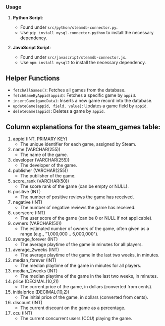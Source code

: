 ### Usage

1. **Python Script**:

   - Found under `src/python/steamdb-connector.py`.
   - Use `pip install mysql-connector-python` to install the necessary dependency.

2. **JavaScript Script**:
   - Found under `src/javascript/steamdb-connector.js`.
   - Use `npm install mysql2` to install the necessary dependency.

## Helper Functions

- `fetchAllGames()`: Fetches all games from the database.
- `fetchGameByAppid(appid)`: Fetches a specific game by `appid`.
- `insertGame(gameData)`: Inserts a new game record into the database.
- `updateGame(appid, field, value)`: Updates a game field by `appid`.
- `deleteGame(appid)`: Deletes a game by `appid`.

## Column explanations for the steam_games table:

1. appid (INT, PRIMARY KEY)
   - The unique identifier for each game, assigned by Steam.
2. name (VARCHAR(255))
   - The name of the game.
3. developer (VARCHAR(255))
   - The developer of the game.
4. publisher (VARCHAR(255))
   - The publisher of the game.
5. score_rank (VARCHAR(50))
   - The score rank of the game (can be empty or NULL).
6. positive (INT)
   - The number of positive reviews the game has received.
7. negative (INT)
   - The number of negative reviews the game has received.
8. userscore (INT)
   - The user score of the game (can be 0 or NULL if not applicable).
9. owners (VARCHAR(50))
   - The estimated number of owners of the game, often given as a range (e.g., "1,000,000 .. 5,000,000").
10. average_forever (INT)
    - The average playtime of the game in minutes for all players.
11. average_2weeks (INT)
    - The average playtime of the game in the last two weeks, in minutes.
12. median_forever (INT)
    - The median playtime of the game in minutes for all players.
13. median_2weeks (INT)
    - The median playtime of the game in the last two weeks, in minutes.
14. price (DECIMAL(10,2))
    - The current price of the game, in dollars (converted from cents).
15. initialprice (DECIMAL(10,2))
    - The initial price of the game, in dollars (converted from cents).
16. discount (INT)
    - The current discount on the game as a percentage.
17. ccu (INT)
    - The current concurrent users (CCU) playing the game.
